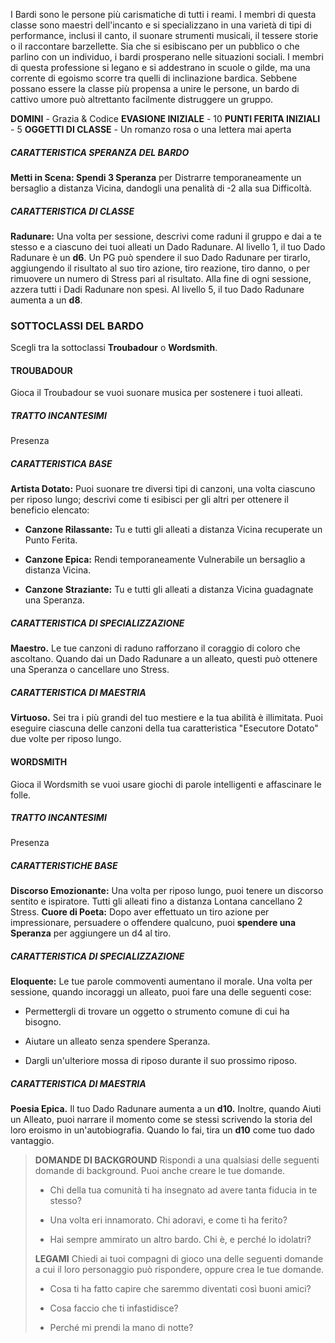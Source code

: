 I Bardi sono le persone più carismatiche di tutti i reami. I membri di questa classe sono maestri dell'incanto e si specializzano in una varietà di tipi di performance, inclusi il canto, il suonare strumenti musicali, il tessere storie o il raccontare barzellette. Sia che si esibiscano per un pubblico o che parlino con un individuo, i bardi prosperano nelle situazioni sociali. I membri di questa professione si legano e si addestrano in scuole o gilde, ma una corrente di egoismo scorre tra quelli di inclinazione bardica. Sebbene possano essere la classe più propensa a unire le persone, un bardo di cattivo umore può altrettanto facilmente distruggere un gruppo.

**DOMINI** - Grazia & Codice
**EVASIONE INIZIALE** - 10
**PUNTI FERITA INIZIALI** - 5
**OGGETTI DI CLASSE** - Un romanzo rosa o una lettera mai aperta

##### **CARATTERISTICA SPERANZA DEL BARDO**
**Metti in Scena: Spendi 3 Speranza** per Distrarre temporaneamente un bersaglio a distanza Vicina, dandogli una penalità di -2 alla sua Difficoltà.

##### **CARATTERISTICA DI CLASSE**
**Radunare:** Una volta per sessione, descrivi come raduni il gruppo e dai a te stesso e a ciascuno dei tuoi alleati un Dado Radunare. Al livello 1, il tuo Dado Radunare è un **d6**. Un PG può spendere il suo Dado Radunare per tirarlo, aggiungendo il risultato al suo tiro azione, tiro reazione, tiro danno, o per rimuovere un numero di Stress pari al risultato. Alla fine di ogni sessione, azzera tutti i Dadi Radunare non spesi. Al livello 5, il tuo Dado Radunare aumenta a un **d8**.

### SOTTOCLASSI DEL BARDO
Scegli tra la sottoclassi **Troubadour** o **Wordsmith**.

#### TROUBADOUR
Gioca il Troubadour se vuoi suonare musica per sostenere i tuoi alleati.

##### TRATTO INCANTESIMI
Presenza

##### CARATTERISTICA BASE
**Artista Dotato:** Puoi suonare tre diversi tipi di canzoni, una volta ciascuno per riposo lungo; descrivi come ti esibisci per gli altri per ottenere il beneficio elencato:

- **Canzone Rilassante:** Tu e tutti gli alleati a distanza Vicina recuperate un Punto Ferita.

- **Canzone Epica:** Rendi temporaneamente Vulnerabile un bersaglio a distanza Vicina.

- **Canzone Straziante:** Tu e tutti gli alleati a distanza Vicina guadagnate una Speranza.

##### CARATTERISTICA DI SPECIALIZZAZIONE
**Maestro.** Le tue canzoni di raduno rafforzano il coraggio di coloro che ascoltano. Quando dai un Dado Radunare a un alleato, questi può ottenere una Speranza o cancellare uno Stress.

##### CARATTERISTICA DI MAESTRIA
**Virtuoso.** Sei tra i più grandi del tuo mestiere e la tua abilità è illimitata. Puoi eseguire ciascuna delle canzoni della tua caratteristica "Esecutore Dotato" due volte per riposo lungo.

#### WORDSMITH
Gioca il Wordsmith se vuoi usare giochi di parole intelligenti e affascinare le folle.

##### TRATTO INCANTESIMI
Presenza

##### CARATTERISTICHE BASE
**Discorso Emozionante:** Una volta per riposo lungo, puoi tenere un discorso sentito e ispiratore. Tutti gli alleati fino a distanza Lontana cancellano 2 Stress.
**Cuore di Poeta:** Dopo aver effettuato un tiro azione per impressionare, persuadere o offendere qualcuno, puoi **spendere una Speranza** per aggiungere un d4 al tiro.

##### CARATTERISTICA DI SPECIALIZZAZIONE
**Eloquente:** Le tue parole commoventi aumentano il morale. Una volta per sessione, quando incoraggi un alleato, puoi fare una delle seguenti cose:

- Permettergli di trovare un oggetto o strumento comune di cui ha bisogno.

- Aiutare un alleato senza spendere Speranza.

- Dargli un'ulteriore mossa di riposo durante il suo prossimo riposo.

##### CARATTERISTICA DI MAESTRIA
**Poesia Epica.** Il tuo Dado Radunare aumenta a un **d10.** Inoltre, quando Aiuti un Alleato, puoi narrare il momento come se stessi scrivendo la storia del loro eroismo in un'autobiografia. Quando lo fai, tira un **d10** come tuo dado vantaggio.

> **DOMANDE DI BACKGROUND**
> Rispondi a una qualsiasi delle seguenti domande di background. Puoi anche creare le tue domande.
> 
> - Chi della tua comunità ti ha insegnato ad avere tanta fiducia in te stesso?
> 
> - Una volta eri innamorato. Chi adoravi, e come ti ha ferito?
> 
> - Hai sempre ammirato un altro bardo. Chi è, e perché lo idolatri?
> 
> **LEGAMI**
> Chiedi ai tuoi compagni di gioco una delle seguenti domande a cui il loro personaggio può rispondere, oppure crea le tue domande.
> 
> - Cosa ti ha fatto capire che saremmo diventati così buoni amici?
> 
> - Cosa faccio che ti infastidisce?
> 
> - Perché mi prendi la mano di notte?